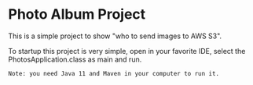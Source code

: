 # Photo Album Project
This is a simple project to show "who to send images to AWS S3".

To startup this project is very simple, open in your favorite IDE, select the PhotosApplication.class as main and run.

`Note: you need Java 11 and Maven in your computer to run it.`